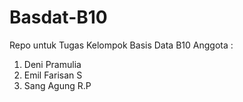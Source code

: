 # Basdat-B10
Repo untuk Tugas Kelompok Basis Data B10
Anggota :
  1. Deni Pramulia
  2. Emil Farisan S
  3. Sang Agung R.P
